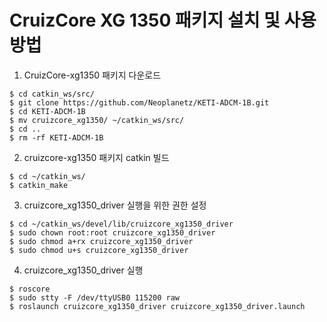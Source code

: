 # CruizCore XG 1350 패키지 설치 및 사용방법

1. CruizCore-xg1350 패키지 다운로드
```
$ cd catkin_ws/src/
$ git clone https://github.com/Neoplanetz/KETI-ADCM-1B.git
$ cd KETI-ADCM-1B
$ mv cruizcore_xg1350/ ~/catkin_ws/src/
$ cd ..
$ rm -rf KETI-ADCM-1B
```

2. cruizcore-xg1350 패키지 catkin 빌드
```
$ cd ~/catkin_ws/
$ catkin_make
```

3. cruizcore_xg1350_driver 실행을 위한 권한 설정
```
$ cd ~/catkin_ws/devel/lib/cruizcore_xg1350_driver
$ sudo chown root:root cruizcore_xg1350_driver
$ sudo chmod a+rx cruizcore_xg1350_driver
$ sudo chmod u+s cruizcore_xg1350_driver
```

4. cruizcore_xg1350_driver 실행
```
$ roscore
$ sudo stty -F /dev/ttyUSB0 115200 raw
$ roslaunch cruizcore_xg1350_driver cruizcore_xg1350_driver.launch
```

